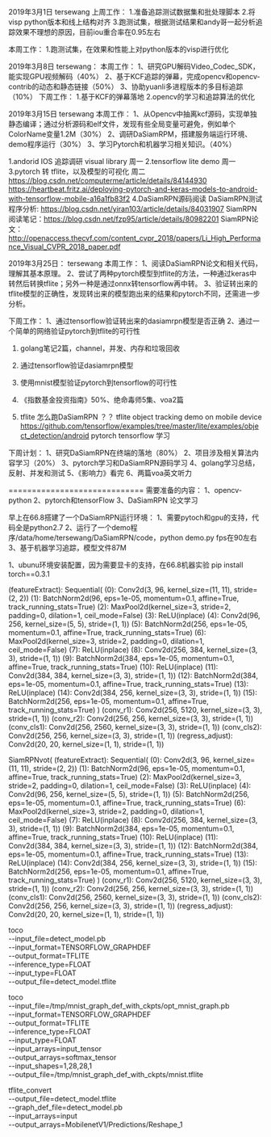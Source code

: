 2019年3月1日
tersewang
上周工作：
1.准备追踪测试数据集和批处理脚本
2.将visp python版本和线上结构对齐
3.跑测试集，根据测试结果和andy哥一起分析追踪效果不理想的原因，目前iou重合率在0.95左右

本周工作：
1.跑测试集，在效果和性能上对python版本的visp进行优化


2019年3月8日
tersewang：
本周工作：
1、研究GPU解码Video_Codec_SDK，能实现GPU视频解码（40%）
2、基于KCF追踪的弹幕，完成opencv和opencv-contrib的动态和静态链接（50%）
3、协助yuanli多进程版本的多目标追踪（10%）
下周工作：
1.基于KCF的弹幕落地
2.opencv的学习和追踪算法的优化



2019年3月15日
tersewang
本周工作：
1、从Opencv中抽离kcf源码，实现单独静态编译；通过分析源码和elf文件，发现有些全局变量可避免，例如单个ColorName变量1.2M（30%）
2、调研DaSiamRPM，搭建服务端运行环境、demo程序运行（30%）
3、学习Pytorch和机器学习相关知识。（40%）

1.andorid IOS 追踪调研  visual library 周一
2.tensorflow lite demo  周一
3.pytorch 转 tflite，以及模型的可视化 周二
https://blog.csdn.net/computerme/article/details/84144930
https://heartbeat.fritz.ai/deploying-pytorch-and-keras-models-to-android-with-tensorflow-mobile-a16a1fb83f2
4.DaSiamRPN源码阅读
 DaSiamRPN测试程序分析: https://blog.csdn.net/yiran103/article/details/84031907
 SiamRPN阅读笔记：https://blog.csdn.net/fzp95/article/details/80982201
 SiamRPN论文：http://openaccess.thecvf.com/content_cvpr_2018/papers/Li_High_Performance_Visual_CVPR_2018_paper.pdf



2019年3月25日：
tersewang
本周工作：
1、阅读DaSiamRPN论文和相关代码，理解其基本原理。
2、尝试了两种pytorch模型到tflite的方法，一种通过keras中转然后转换tflite；另外一种是通过onnx转tensorflow再中转。
3、验证转出来的tflite模型的正确性，发现转出来的模型跑出来的结果和pytorch不同，还需进一步分析。

下周工作：
1、通过tensorflow验证转出来的dasiamrpn模型是否正确
2、通过一个简单的网络验证pytorch到tflite的可行性



1. golang笔记2篇，channel，并发、内存和垃圾回收
2. 通过tensorflow验证dasiamrpn模型
3. 使用mnist模型验证pytorch到tensorflow的可行性
4. 《指数基金投资指南》50%、绝命毒师5集、voa2篇



4. tflite 怎么跑DaSiamRPN ？？
tflite object tracking demo on mobile device
https://github.com/tensorflow/examples/tree/master/lite/examples/object_detection/android
pytorch tensorflow 学习

下周计划：
1、研究DaSiamRPN在终端的落地（80%）
2、项目涉及相关算法内容学习（20%）
3、pytorch学习和DaSiamRPN源码学习
4、golang学习总结，反射、并发和测试
5、《影响力》看完
6、两篇voa英文听力

=============================
需要准备的内容：
1、opencv-python
2、pytorch和tensorFlow
3、DaSiamRPN 论文学习

早上在66.8搭建了一个DaSiamRPN运行环境：
1、需要pytoch和gpu的支持，代码全是python2.7
2、运行了一个demo程序/data/home/tersewang/DaSiamRPN/code，python demo.py fps在90左右
3、基于机器学习追踪，模型文件87M

1、ubunu环境安装配置，因为需要显卡的支持，在66.8机器实验
  pip install torch==0.3.1


 (featureExtract): Sequential(
    (0): Conv2d(3, 96, kernel_size=(11, 11), stride=(2, 2))
    (1): BatchNorm2d(96, eps=1e-05, momentum=0.1, affine=True, track_running_stats=True)
    (2): MaxPool2d(kernel_size=3, stride=2, padding=0, dilation=1, ceil_mode=False)
    (3): ReLU(inplace)
    (4): Conv2d(96, 256, kernel_size=(5, 5), stride=(1, 1))
    (5): BatchNorm2d(256, eps=1e-05, momentum=0.1, affine=True, track_running_stats=True)
    (6): MaxPool2d(kernel_size=3, stride=2, padding=0, dilation=1, ceil_mode=False)
    (7): ReLU(inplace)
    (8): Conv2d(256, 384, kernel_size=(3, 3), stride=(1, 1))
    (9): BatchNorm2d(384, eps=1e-05, momentum=0.1, affine=True, track_running_stats=True)
    (10): ReLU(inplace)
    (11): Conv2d(384, 384, kernel_size=(3, 3), stride=(1, 1))
    (12): BatchNorm2d(384, eps=1e-05, momentum=0.1, affine=True, track_running_stats=True)
    (13): ReLU(inplace)
    (14): Conv2d(384, 256, kernel_size=(3, 3), stride=(1, 1))
    (15): BatchNorm2d(256, eps=1e-05, momentum=0.1, affine=True, track_running_stats=True)
  )
  (conv_r1): Conv2d(256, 5120, kernel_size=(3, 3), stride=(1, 1))
  (conv_r2): Conv2d(256, 256, kernel_size=(3, 3), stride=(1, 1))
  (conv_cls1): Conv2d(256, 2560, kernel_size=(3, 3), stride=(1, 1))
  (conv_cls2): Conv2d(256, 256, kernel_size=(3, 3), stride=(1, 1))
  (regress_adjust): Conv2d(20, 20, kernel_size=(1, 1), stride=(1, 1))


SiamRPNvot(
  (featureExtract): Sequential(
    (0): Conv2d(3, 96, kernel_size=(11, 11), stride=(2, 2))
    (1): BatchNorm2d(96, eps=1e-05, momentum=0.1, affine=True, track_running_stats=True)
    (2): MaxPool2d(kernel_size=3, stride=2, padding=0, dilation=1, ceil_mode=False)
    (3): ReLU(inplace)
    (4): Conv2d(96, 256, kernel_size=(5, 5), stride=(1, 1))
    (5): BatchNorm2d(256, eps=1e-05, momentum=0.1, affine=True, track_running_stats=True)
    (6): MaxPool2d(kernel_size=3, stride=2, padding=0, dilation=1, ceil_mode=False)
    (7): ReLU(inplace)
    (8): Conv2d(256, 384, kernel_size=(3, 3), stride=(1, 1))
    (9): BatchNorm2d(384, eps=1e-05, momentum=0.1, affine=True, track_running_stats=True)
    (10): ReLU(inplace)
    (11): Conv2d(384, 384, kernel_size=(3, 3), stride=(1, 1))
    (12): BatchNorm2d(384, eps=1e-05, momentum=0.1, affine=True, track_running_stats=True)
    (13): ReLU(inplace)
    (14): Conv2d(384, 256, kernel_size=(3, 3), stride=(1, 1))
    (15): BatchNorm2d(256, eps=1e-05, momentum=0.1, affine=True, track_running_stats=True)
  )
  (conv_r1): Conv2d(256, 5120, kernel_size=(3, 3), stride=(1, 1))
  (conv_r2): Conv2d(256, 256, kernel_size=(3, 3), stride=(1, 1))
  (conv_cls1): Conv2d(256, 2560, kernel_size=(3, 3), stride=(1, 1))
  (conv_cls2): Conv2d(256, 256, kernel_size=(3, 3), stride=(1, 1))
  (regress_adjust): Conv2d(20, 20, kernel_size=(1, 1), stride=(1, 1))

toco \
--input_file=detect_model.pb \
--input_format=TENSORFLOW_GRAPHDEF \
--output_format=TFLITE \
--inference_type=FLOAT \
--input_type=FLOAT \
--output_file=detect_model.tflite

toco \
--input_file=/tmp/mnist_graph_def_with_ckpts/opt_mnist_graph.pb \
--input_format=TENSORFLOW_GRAPHDEF \
--output_format=TFLITE \
--inference_type=FLOAT \
--input_type=FLOAT \
--input_arrays=input_tensor \
--output_arrays=softmax_tensor \
--input_shapes=1,28,28,1 \
--output_file=/tmp/mnist_graph_def_with_ckpts/mnist.tflite


tflite_convert \
  --output_file=detect_model.tflite \
  --graph_def_file=detect_model.pb \
  --input_arrays=input \
  --output_arrays=MobilenetV1/Predictions/Reshape_1